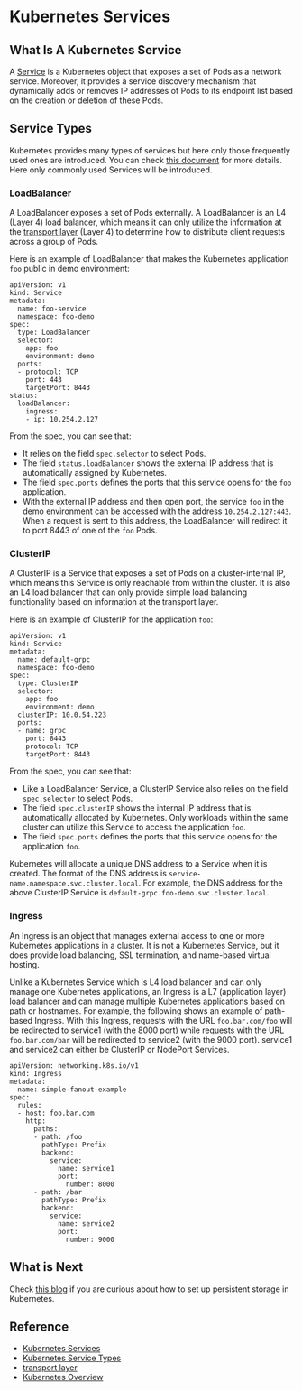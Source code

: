 # Kubernetes Services

## What Is A Kubernetes Service

A [Service](https://kubernetes.io/docs/concepts/services-networking/service/) is a Kubernetes object that exposes a set of Pods as a network service. 
Moreover, it provides a service discovery mechanism that dynamically adds or removes IP addresses of Pods to its endpoint list based on the creation or deletion of these Pods.

## Service Types

Kubernetes provides many types of services but here only those frequently used ones are introduced. 
You can check [this document](https://kubernetes.io/docs/concepts/services-networking/service/#publishing-services-service-types) for more details.
Here only commonly used Services will be introduced.

### LoadBalancer

A LoadBalancer exposes a set of Pods externally. A LoadBalancer is an L4 (Layer 4) load balancer, 
which means it can only utilize the information at the [transport layer](https://en.wikipedia.org/wiki/Transport_layer) (Layer 4) to 
determine how to distribute client requests across a group of Pods. 


Here is an example of LoadBalancer that makes the Kubernetes application `foo` public in demo environment:

```
apiVersion: v1
kind: Service
metadata:
  name: foo-service
  namespace: foo-demo
spec:
  type: LoadBalancer
  selector:
    app: foo
    environment: demo
  ports:
  - protocol: TCP
    port: 443
    targetPort: 8443
status:
  loadBalancer:
    ingress:
    - ip: 10.254.2.127
```

From the spec, you can see that:

* It relies on the field `spec.selector` to select Pods. 
* The field `status.loadBalancer` shows the external IP address that is automatically assigned by Kubernetes.
* The field `spec.ports` defines the ports that this service opens for the `foo` application. 
* With the external IP address and then open port, the service `foo` in the demo environment can be accessed with the address `10.254.2.127:443`. 
When a request is sent to this address, the LoadBalancer will redirect it to port 8443 of one of the `foo` Pods. 

### ClusterIP

A ClusterIP is a Service that exposes a set of Pods on a cluster-internal IP, which means this Service is only reachable from within the cluster. 
It is also an L4 load balancer that can only provide simple load balancing functionality based on information at the transport layer.

Here is an example of ClusterIP for the application `foo`:

```
apiVersion: v1
kind: Service
metadata:
  name: default-grpc
  namespace: foo-demo
spec:
  type: ClusterIP
  selector:
    app: foo
    environment: demo
  clusterIP: 10.0.54.223
  ports:
  - name: grpc
    port: 8443
    protocol: TCP
    targetPort: 8443
```

From the spec, you can see that:

* Like a LoadBalancer Service, a ClusterIP Service also relies on the field `spec.selector` to select Pods. 
* The field `spec.clusterIP` shows the internal IP address that is automatically allocated by Kubernetes. 
Only workloads within the same cluster can utilize this Service to access the application `foo`.
* The field `spec.ports` defines the ports that this service opens for the application `foo`.


Kubernetes will allocate a unique DNS address to a Service when it is created. The format of the DNS address is `service-name.namespace.svc.cluster.local`. 
For example, the DNS address for the above ClusterIP Service is `default-grpc.foo-demo.svc.cluster.local`. 

### Ingress

An Ingress is an object that manages external access to one or more Kubernetes applications in a cluster. 
It is not a Kubernetes Service, but it does provide load balancing, SSL termination, and name-based virtual hosting. 

Unlike a Kubernetes Service which is L4 load balancer and can only manage one Kubernetes applications, 
an Ingress is a L7 (application layer) load balancer and can manage multiple Kubernetes applications based on path or hostnames. 
For example, the following shows an example of path-based Ingress. 
With this Ingress, requests with the URL `foo.bar.com/foo` will be redirected to service1 (with the 8000 port) while 
requests with the URL `foo.bar.com/bar` will be redirected to service2 (with the 9000 port). service1 and service2 can either be ClusterIP or NodePort Services.

```
apiVersion: networking.k8s.io/v1
kind: Ingress
metadata:
  name: simple-fanout-example
spec:
  rules:
  - host: foo.bar.com
    http:
      paths:
      - path: /foo
        pathType: Prefix
        backend:
          service:
            name: service1
            port:
              number: 8000
      - path: /bar
        pathType: Prefix
        backend:
          service:
            name: service2
            port:
              number: 9000
```

## What is Next

Check [this blog](https://azhuox.medium.com/persistent-volumes-and-persistent-volume-claims-1b2f1fbdda43) if you are curious about
how to set up persistent storage in Kubernetes.

## Reference

- [Kubernetes Services](https://kubernetes.io/docs/concepts/services-networking/service/)
- [Kubernetes Service Types](https://kubernetes.io/docs/concepts/services-networking/service/#publishing-services-service-types)
- [transport layer](https://en.wikipedia.org/wiki/Transport_layer)
- [Kubernetes Overview](https://kubernetes.io/docs/concepts/overview/)
